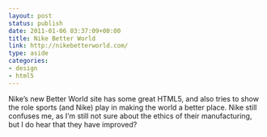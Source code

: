 ```yaml
---
layout: post
status: publish
date: 2011-01-06 03:37:09+00:00
title: Nike Better World
link: http://nikebetterworld.com/
type: aside
categories:
- design
- html5
---
```


Nike’s new Better World site has some great HTML5, and also tries to show the role sports (and Nike) play in making the world a better place. Nike still confuses me, as I’m still not sure about the ethics of their manufacturing, but I do hear that they have improved?
